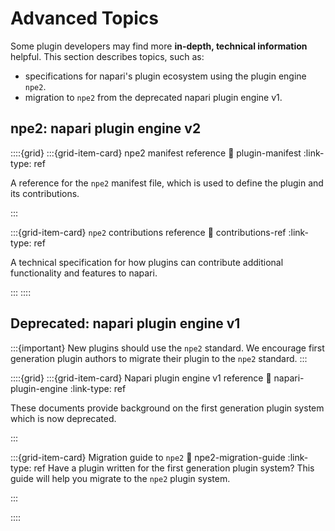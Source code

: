# Advanced Topics

Some plugin developers may find more **in-depth, technical information** helpful. This section describes topics, such as:
- specifications for napari's plugin ecosystem using the plugin engine `npe2`.
- migration to `npe2` from the deprecated napari plugin engine v1.

## npe2: napari plugin engine v2

::::{grid}
:::{grid-item-card} npe2 manifest reference
:link: plugin-manifest
:link-type: ref

A reference for the `npe2` manifest file, which is used to define the plugin and its contributions.

:::

:::{grid-item-card} `npe2` contributions reference
:link: contributions-ref
:link-type: ref

A technical specification for how plugins can contribute additional functionality and features to napari.

:::
::::

## Deprecated: napari plugin engine v1

:::{important}
New plugins should use the `npe2` standard.
We encourage first generation plugin authors to migrate their plugin to the `npe2` standard.
:::

::::{grid}
:::{grid-item-card} Napari plugin engine v1 reference
:link: napari-plugin-engine
:link-type: ref

These documents provide background on the first generation plugin system which is now deprecated.

:::

:::{grid-item-card} Migration guide to `npe2`
:link: npe2-migration-guide
:link-type: ref
Have a plugin written for the first generation plugin system? This guide will help you migrate to the `npe2` plugin system.

:::

::::